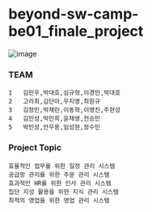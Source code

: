 # beyond-sw-camp-be01_finale_project

![image](https://github.com/beyond-sw-camp/beyond-sw-camp-be01_finale_project/assets/87309910/3428f8cd-ec7c-4db9-9374-1fabc37a9543)

### TEAM
```
1	김민우,박대호,심규혁,이경민,박대호	
2	고라희,김단아,우지영,최원규	
3	김정민,박재린,이동혁,이영진,주현성
4	김민성,박민희,윤채영,전승민	
5	박민성,안우용,임성현,정수민
```

### Project Topic
```
효율적인 업무를 위한 일정 관리 시스템
공급망 관리를 위한 주문 관리 시스템
효과적인 HR를 위한 인사 관리 시스템
집단 지성 활용을 위한 지식 관리 시스템
최적의 영업을 위한 영업 관리 시스템
```
